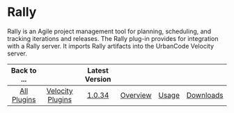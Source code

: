 
# Rally

Rally is an Agile project management tool for planning, scheduling, and tracking iterations and releases. The Rally plug-in provides for integration with a Rally server. It imports Rally artifacts into the UrbanCode Velocity server.

|Back to ...||Latest Version||||
| :---: | :---: | :---: | :---: | :---: | :---: |
|[All Plugins](../../index.md)|[Velocity Plugins](../README.md)|[1.0.34](https://raw.githubusercontent.com/UrbanCode/IBM-UCV-PLUGINS/main/files/ucv-ext-rally/ucv-ext-rally-1.0.34.tar.zip)|[Overview](overview.md)|[Usage](usage.md)|[Downloads](downloads.md)|

